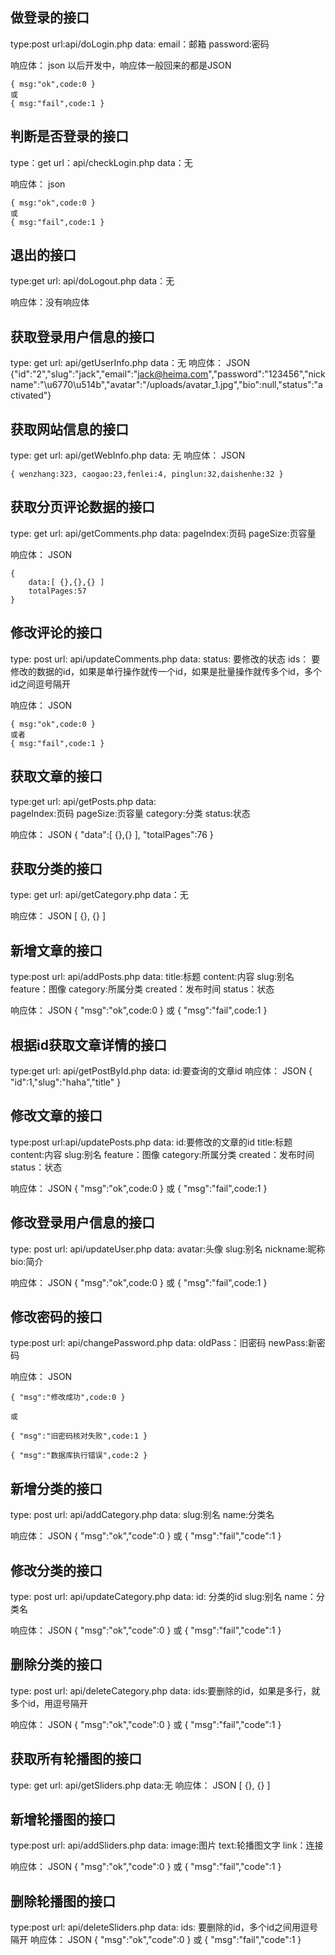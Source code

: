 ## 做登录的接口

type:post
url:api/doLogin.php
data:
    email：邮箱
    password:密码

响应体：
    json
    以后开发中，响应体一般回来的都是JSON

    { msg:"ok",code:0 }
    或
    { msg:"fail",code:1 }


## 判断是否登录的接口

type：get
url：api/checkLogin.php
data：无

响应体：
    json

    { msg:"ok",code:0 }
    或
    { msg:"fail",code:1 }


## 退出的接口
type:get
url: api/doLogout.php
data：无

响应体：没有响应体


## 获取登录用户信息的接口
type: get
url: api/getUserInfo.php
data：无
响应体：
    JSON
   {"id":"2","slug":"jack","email":"jack@heima.com","password":"123456","nickname":"\u6770\u514b","avatar":"\/uploads\/avatar_1.jpg","bio":null,"status":"activated"}


## 获取网站信息的接口
type: get
url: api/getWebInfo.php
data: 无
响应体：
    JSON

    { wenzhang:323, caogao:23,fenlei:4, pinglun:32,daishenhe:32 }


## 获取分页评论数据的接口
type: get
url:  api/getComments.php
data: 
     pageIndex:页码
     pageSize:页容量

响应体：
    JSON

    {
        data:[ {},{},{} ]
        totalPages:57
    }


## 修改评论的接口
type: post
url: api/updateComments.php
data:
    status: 要修改的状态
    ids： 要修改的数据的id，如果是单行操作就传一个id，如果是批量操作就传多个id，多个id之间逗号隔开

响应体：
    JSON

    { msg:"ok",code:0 }
    或者
    { msg:"fail",code:1 }



## 获取文章的接口
type:get
url: api/getPosts.php
data:   
    pageIndex:页码
    pageSize:页容量
    category:分类
    status:状态

响应体：
    JSON
    { 
        "data":[ {},{} ],
        "totalPages":76
    }


## 获取分类的接口
type: get
url: api/getCategory.php
data：无

响应体：
    JSON
   [
       {},
       {}
   ]


## 新增文章的接口
type:post
url: api/addPosts.php
data:
    title:标题
    content:内容
    slug:别名
    feature：图像
    category:所属分类
    created：发布时间
    status：状态

响应体：
    JSON
    { "msg":"ok",code:0 }
    或
    { "msg":"fail",code:1 }


## 根据id获取文章详情的接口
type:get
url: api/getPostById.php
data:
    id:要查询的文章id
响应体：
    JSON
    { "id":1,"slug":"haha","title" }


## 修改文章的接口
type:post
url:api/updatePosts.php
data: 
    id:要修改的文章的id
    title:标题
    content:内容
    slug:别名
    feature：图像
    category:所属分类
    created：发布时间
    status：状态

响应体：
    JSON
    { "msg":"ok",code:0 }
    或
    { "msg":"fail",code:1 }



## 修改登录用户信息的接口
type: post
url:  api/updateUser.php
data:
    avatar:头像
    slug:别名
    nickname:昵称
    bio:简介

响应体：
    JSON
    { "msg":"ok",code:0 }
    或
    { "msg":"fail",code:1 }


## 修改密码的接口
type:post
url: api/changePassword.php
data:
    oldPass：旧密码
    newPass:新密码

响应体：
    JSON

    { "msg":"修改成功",code:0 }

    或

    { "msg":"旧密码核对失败",code:1 }

    { "msg":"数据库执行错误",code:2 }



## 新增分类的接口
type: post
url: api/addCategory.php
data:
    slug:别名
    name:分类名

响应体：
    JSON
    { "msg":"ok","code":0 }
    或
    { "msg":"fail","code":1 }


## 修改分类的接口
type: post
url: api/updateCategory.php
data:
    id: 分类的id
    slug:别名
    name：分类名

响应体：
    JSON
    { "msg":"ok","code":0 }
    或
    { "msg":"fail","code":1 }


## 删除分类的接口
type: post
url: api/deleteCategory.php
data: 
        ids:要删除的id，如果是多行，就多个id，用逗号隔开
        
响应体：
    JSON
    { "msg":"ok","code":0 }
    或
    { "msg":"fail","code":1 }


## 获取所有轮播图的接口
type: get
url: api/getSliders.php
data:无
响应体：
    JSON
    [
        {},
        {}
    ]


## 新增轮播图的接口
type:post
url: api/addSliders.php
data:
    image:图片
    text:轮播图文字
    link：连接

响应体：
    JSON
    { "msg":"ok","code":0 }
    或
    { "msg":"fail","code":1 }


## 删除轮播图的接口
type:post
url: api/deleteSliders.php
data:
        ids: 要删除的id，多个id之间用逗号隔开
响应体：
    JSON
    { "msg":"ok","code":0 }
    或
    { "msg":"fail","code":1 }